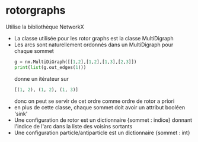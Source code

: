 # rotorgraphs

Utilise la bibliothèque NetworkX
* La classe utilisée pour les rotor graphs est la classe MultiDigraph
* Les arcs sont naturellement ordonnés dans un MultiDigraph pour chaque sommet
    ```py
    g = nx.MultiDiGraph([[1,2],[1,2],[1,3],[2,3]])
    print(list(g.out_edges(1)))
    ```
    donne un itérateur sur 
    ```py
    [(1, 2), (1, 2), (1, 3)]
    ```
    donc on peut se servir de cet ordre comme ordre de rotor a priori
* en plus de cette classe, chaque sommet doit avoir un attribut booléen 'sink'
* Une configuration de rotor est un dictionnaire {sommet : indice} donnant l'indice de l'arc dans la liste des voisins sortants
* Une configuration particle/antiparticle est un dictionnaire {sommet : int}
  

